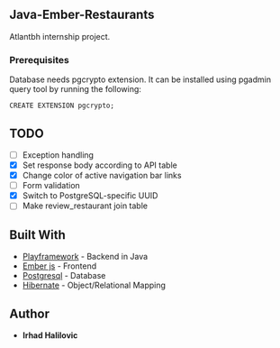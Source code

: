 ## Java-Ember-Restaurants

Atlantbh internship project.

### Prerequisites

Database needs pgcrypto extension. It can be installed using pgadmin query tool by running
the following:

```
CREATE EXTENSION pgcrypto;
```

## TODO
- [ ] Exception handling
- [x] Set response body according to API table
- [x] Change color of active navigation bar links
- [ ] Form validation
- [x] Switch to PostgreSQL-specific UUID
- [ ] Make review_restaurant join table

## Built With

* [Playframework](https://playframework.com/) - Backend in Java
* [Ember js](https://emberjs.com/) - Frontend
* [Postgresql](https://www.postgresql.org/) - Database
* [Hibernate](http://hibernate.org/) - Object/Relational Mapping

## Author

* **Irhad Halilovic**
